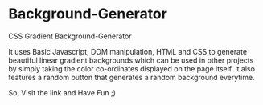 # Background-Generator
CSS Gradient Background-Generator

It uses Basic Javascript, DOM manipulation, HTML and CSS to generate beautiful linear gradient backgrounds which can be used in other projects by simply taking the color co-ordinates displayed on the page itself.
it also features a random button that generates a random background everytime. 

So, Visit the link and Have Fun ;)
